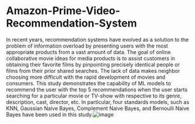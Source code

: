 # Amazon-Prime-Video-Recommendation-System
In recent years, recommendation systems have evolved as a solution to the problem of information overload by presenting users with the most appropriate products from a vast amount of data. The goal of online collaborative movie ideas for media products is to assist customers in obtaining their favorite films by pinpointing precisely identical people or films from their prior shared searches. The lack of data makes neighbor choosing more difficult with the rapid development of movies and consumers. This study demonstrates the capability of ML models to recommend the user with the top 5 recommendations when the user starts searching for a particular movie or TV-show with respective to its genre, description, cast, director, etc. In particular, four standards models, such as KNN, Gaussian Naive Bayes, Complement Naive Bayes, and Bernoulli Naive Bayes have been used in this study.![image](https://github.com/Sonal-27/Amazon-Prime-Video-Recommendation-System/assets/38852647/777527a4-d31c-456d-958e-5f7645187aa6)

